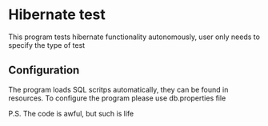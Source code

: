# Hibernate test
This program tests hibernate functionality autonomously, user only needs to specify the type of test

## Configuration
The program loads SQL scritps automatically, they can be found in resources.
To configure the program please use db.properties file

P.S. The code is awful, but such is life
